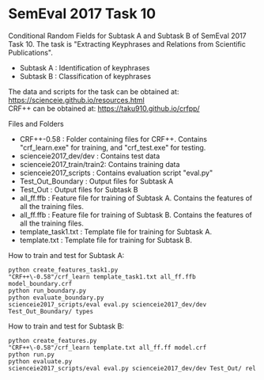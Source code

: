 # SemEval 2017 Task 10

Conditional Random Fields for Subtask A and Subtask B of SemEval 2017 Task 10.
The task is "Extracting Keyphrases and Relations from Scientific Publications".
* Subtask A : Identification of keyphrases
* Subtask B : Classification of keyphrases

The data and scripts for the task can be obtained at: https://scienceie.github.io/resources.html <br>
CRF++ can be obtained at: https://taku910.github.io/crfpp/

Files and Folders
* CRF++\-0.58 : Folder containing files for CRF++. Contains "crf_learn.exe" for training, and "crf_test.exe" for testing.
* scienceie2017_dev/dev : Contains test data
* scienceie2017_train/train2: Contains training data
* scienceie2017_scripts : Contains evaluation script "eval.py"
* Test_Out_Boundary : Output files for Subtask A
* Test_Out : Output files for Subtask B
* all_ff.ffb : Feature file for training of Subtask A. Contains the features of all the training files.
* all_ff.ffb : Feature file for training of Subtask B. Contains the features of all the training files.
* template_task1.txt : Template file for training for Subtask A.
* template.txt : Template file for training for Subtask B.

How to train and test for Subtask A:
```shell
python create_features_task1.py
"CRF++\-0.58"/crf_learn template_task1.txt all_ff.ffb model_boundary.crf
python run_boundary.py
python evaluate_boundary.py
scienceie2017_scripts/eval eval.py scienceie2017_dev/dev Test_Out_Boundary/ types
```

How to train and test for Subtask B:
```shell
python create_features.py
"CRF++\-0.58"/crf_learn template.txt all_ff.ff model.crf
python run.py
python evaluate.py
scienceie2017_scripts/eval eval.py scienceie2017_dev/dev Test_Out/ rel
```
